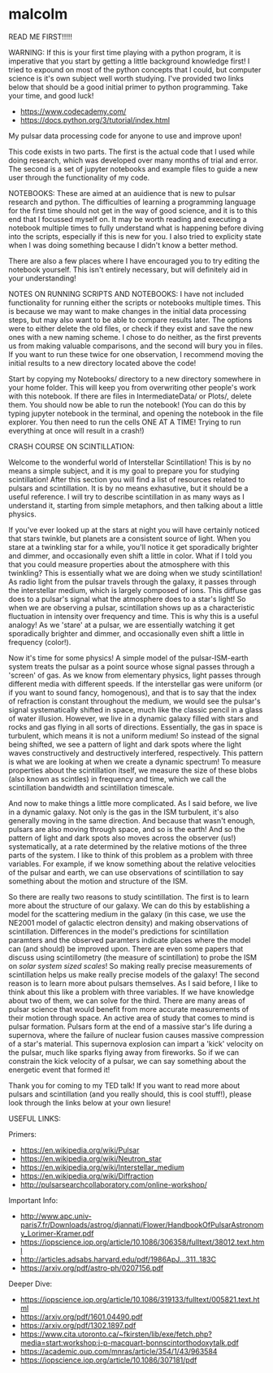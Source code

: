 # malcolm
READ ME FIRST!!!!!

WARNING: If this is your first time playing with a python program, it is imperative that you start by getting a little background knowledge first! I tried to expound on most of the python concepts that I could, but computer science is it's own subject well worth studying. I've provided two links below that should be a good initial primer to python programming. Take your time, and good luck!

* https://www.codecademy.com/
* https://docs.python.org/3/tutorial/index.html

My pulsar data processing code for anyone to use and improve upon!

This code exists in two parts. The first is the actual code that I used while doing research, which was developed over many months of trial and error. The second is a set of jupyter notebooks and example files to guide a new user through the functionality of my code. 

NOTEBOOKS:
These are aimed at an auidience that is new to pulsar research and python. The difficulties of learning a programming language for the first time should not get in the way of good science, and it is to this end that I focussed myself on. It may be worth reading and executing a notebook multiple times to fully understand what is happening before diving into the scripts, especially if this is new for you. I also tried to explicity state when I was doing something because I didn't know a better method. 

There are also a few places where I have encouraged you to try editing the notebook yourself. This isn't entirely necessary, but will definitely aid in your understanding! 


NOTES ON RUNNING SCRIPTS AND NOTEBOOKS:
I have not included functionality for running either the scripts or notebooks multiple times. This is because we may want to make changes in the initial data processing steps, but may also want to be able to compare results later. The options were to either delete the old files, or check if they exist and save the new ones with a new naming scheme. I chose to do neither, as the first prevents us from making valuable comparisons, and the second will bury you in files. If you want to run these twice for one observation, I recommend moving the initial results to a new directory located above the code!

Start by copying my Notebooks/ directory to a new directory somewhere in your home folder. This will keep you from overwriting other people's work with this notebook. If there are files in IntermediateData/ or Plots/, delete them. You should now be able to run the notebook! (You can do this by typing jupyter notebook in the terminal, and opening the notebook in the file explorer. You then need to run the cells ONE AT A TIME! Trying to run everything at once will result in a crash!)

CRASH COURSE ON SCINTILLATION:

Welcome to the wonderful world of Interstellar Scintillation! This is by no means a simple subject, and it is my goal to prepare you for studying scintillation! After this section you will find a list of resources related to pulsars and scintillation. It is by no means exhasutive, but it should be a useful reference. I will try to describe scintillation in as many ways as I understand it, starting from simple metaphors, and then talking about a little physics. 

If you've ever looked up at the stars at night you will have certainly noticed that stars twinkle, but planets are a consistent source of light. When you stare at a twinkling star for a while, you'll notice it get sporadically brighter and dimmer, and occasionally even shift a little in color. What if I told you that you could measure properties about the atmosphere with this twinkling? This is essentially what we are doing when we study scintillation! As radio light from the pulsar travels through the galaxy, it passes through the interstellar medium, which is largely composed of ions. This diffuse gas does to a pulsar's signal what the atmosphere does to a star's light! So when we are observing a pulsar, scintillation shows up as a characteristic fluctuation in intensity over frequency and time. This is why this is a useful analogy! As we 'stare' at a pulsar, we are essentially watching it get sporadically brighter and dimmer, and occasionally even shift a little in frequency (color!). 

Now it's time for some physics! A simple model of the pulsar-ISM-earth system treats the pulsar as a point source whose signal passes through a 'screen' of gas. As we know from elementary physics, light passes through different media with different speeds. If the interstellar gas were uniform (or if you want to sound fancy, homogenous), and that is to say that the index of refraction is constant throughout the medium, we would see the pulsar's signal systematically shifted in space, much like the classic pencil in a glass of water illusion. However, we live in a dynamic galaxy filled with stars and rocks and gas flying in all sorts of directions. Essentially, the gas in space is turbulent, which means it is not a uniform medium! So instead of the signal being shifted, we see a pattern of light and dark spots where the light waves constructively and destructively interfered, respectively. This pattern is what we are looking at when we create a dynamic spectrum! To measure properties about the scintillation itself, we measure the size of these blobs (also known as scintles) in frequency and time, which we call the scintillation bandwidth and scintillation timescale. 

And now to make things a little more complicated. As I said before, we live in a dynamic galaxy. Not only is the gas in the ISM turbulent, it's also generally moving in the same direction. And because that wasn't enough, pulsars are also moving through space, and so is the earth! And so the pattern of light and dark spots also moves across the observer (us!) systematically, at a rate determined by the relative motions of the three parts of the system. I like to think of this problem as a problem with three variables. For example, if we know something about the relative velocities of the pulsar and earth, we can use observations of scintillation to say something about the motion and structure of the ISM. 

So there are really two reasons to study scintillation. The first is to learn more about the structure of our galaxy. We can do this by establishing a model for the scattering medium in the galaxy (in this case, we use the NE2001 model of galactic electron density) and making observations of scintillation. Differences in the model's predictions for scintillation paramters and the observed paramters indicate places where the model can (and should) be improved upon. There are even some papers that discuss using scintillometry (the measure of scintillation) to probe the ISM on *solar system sized scales*! So making really precise measurements of scintillation helps us make really precise models of the galaxy!
The second reason is to learn more about pulsars themselves. As I said before, I like to think about this like a problem with three variables. If we have knowledge about two of them, we can solve for the third. There are many areas of pulsar science that would benefit from more accurate measurements of their motion through space. An active area of study that comes to mind is pulsar formation. Pulsars form at the end of a massive star's life during a supernova, where the failure of nuclear fusion causes massive compression of a star's material. This supernova explosion can impart a 'kick' velocity on the pulsar, much like sparks flying away from fireworks. So if we can constrain the kick velocity of a pulsar, we can say something about the energetic event that formed it!

Thank you for coming to my TED talk! If you want to read more about pulsars and scintillation (and you really should, this is cool stuff!), please look through the links below at your own liesure! 

USEFUL LINKS:

Primers:
* https://en.wikipedia.org/wiki/Pulsar
* https://en.wikipedia.org/wiki/Neutron_star
* https://en.wikipedia.org/wiki/Interstellar_medium
* https://en.wikipedia.org/wiki/Diffraction
* http://pulsarsearchcollaboratory.com/online-workshop/

Important Info:
* http://www.apc.univ-paris7.fr/Downloads/astrog/djannati/Flower/HandbookOfPulsarAstronomy_Lorimer-Kramer.pdf
* https://iopscience.iop.org/article/10.1086/306358/fulltext/38012.text.html
* http://articles.adsabs.harvard.edu/pdf/1986ApJ...311..183C
* https://arxiv.org/pdf/astro-ph/0207156.pdf

Deeper Dive:
* https://iopscience.iop.org/article/10.1086/319133/fulltext/005821.text.html
* https://arxiv.org/pdf/1601.04490.pdf
* https://arxiv.org/pdf/1302.1897.pdf
* https://www.cita.utoronto.ca/~fkirsten/lib/exe/fetch.php?media=start:workshop:j-p-macquart-bonnscintorthodoxytalk.pdf
* https://academic.oup.com/mnras/article/354/1/43/963584
* https://iopscience.iop.org/article/10.1086/307181/pdf





